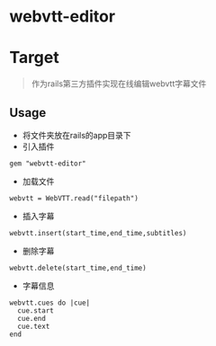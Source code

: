 # webvtt-editor
Target
=========================
>作为rails第三方插件实现在线编辑webvtt字幕文件

Usage
---------------------------------------------
* 将文件夹放在rails的app目录下
* 引入插件
 ```
 gem "webvtt-editor"  
 ```
 
* 加载文件

 ```
 webvtt = WebVTT.read("filepath")
 ``` 
 
* 插入字幕

 ```
 webvtt.insert(start_time,end_time,subtitles)
 ``` 
 
* 删除字幕
 ```
 webvtt.delete(start_time,end_time)
 ```
 
* 字幕信息

 ```
 webvtt.cues do |cue|
   cue.start
   cue.end
   cue.text
 end
 ```  
